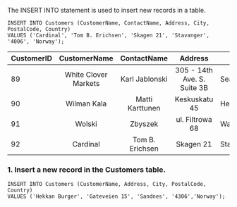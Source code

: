 The INSERT INTO statement is used to insert new records in a table.
```
INSERT INTO Customers (CustomerName, ContactName, Address, City, PostalCode, Country)
VALUES ('Cardinal', 'Tom B. Erichsen', 'Skagen 21', 'Stavanger', '4006', 'Norway');
```
CustomerID | CustomerName | ContactName | Address | City | PostalCode | Country
:--|:-------:|:--------------:|:-----:|--------------- | ----------| ----------:
89 | White Clover Markets	| Karl Jablonski | 305 - 14th Ave. S. Suite 3B | Seattle | 98128 | USA
90 | Wilman Kala |	Matti Karttunen |	Keskuskatu 45 |	Helsinki |	21240 |	Finland
91 | Wolski |	Zbyszek |	ul. Filtrowa 68 |	Walla |	01-012 |	Poland
92 | 	Cardinal |	Tom B. Erichsen |	Skagen 21 |	Stavanger |	4006 |	Norway


### 1. Insert a new record in the Customers table.
```
INSERT INTO Customers (CustomerName, Address, City, PostalCode, Country)
VALUES ('Hekkan Burger', 'Gateveien 15', 'Sandnes', '4306','Norway');
```
  
